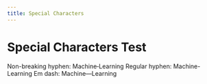 ```yaml
---
title: Special Characters
---
```


# Special Characters Test

Non-breaking hyphen: Machine‑Learning
Regular hyphen: Machine-Learning
Em dash: Machine—Learning
